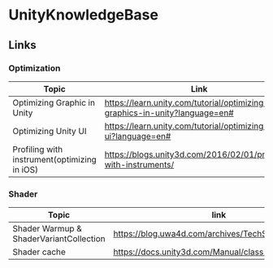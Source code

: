 # UnityKnowledgeBase

## Links

### Optimization

| Topic                                        | Link                                                         |
| -------------------------------------------- | ------------------------------------------------------------ |
| Optimizing Graphic in Unity                  | https://learn.unity.com/tutorial/optimizing-graphics-in-unity?language=en# |
| Optimizing Unity UI                          | https://learn.unity.com/tutorial/optimizing-unity-ui?language=en# |
| Profiling with instrument(optimizing in iOS) | https://blogs.unity3d.com/2016/02/01/profiling-with-instruments/ |



### Shader

| Topic                                   | link                                                |
| --------------------------------------- | --------------------------------------------------- |
| Shader Warmup & ShaderVariantCollection | https://blog.uwa4d.com/archives/TechSharing_61.html |
| Shader cache                            | https://docs.unity3d.com/Manual/class-Shader.html   |

